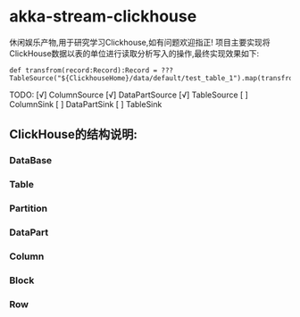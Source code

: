 # akka-stream-clickhouse
休闲娱乐产物,用于研究学习Clickhouse,如有问题欢迎指正! 
项目主要实现将ClickHouse数据以表的单位进行读取分析写入的操作,最终实现效果如下:
```
def transfrom(record:Record):Record = ???
TableSource("${ClickhouseHome}/data/default/test_table_1").map(transfrom).to(TableSink("${ClickhouseHome}/data/default/test_table_2"))
```
TODO:
[√] ColumnSource
[√] DataPartSource
[√] TableSource
[ ] ColumnSink
[ ] DataPartSink
[ ] TableSink

## ClickHouse的结构说明:
### DataBase
### Table
### Partition
### DataPart
### Column
### Block
### Row
